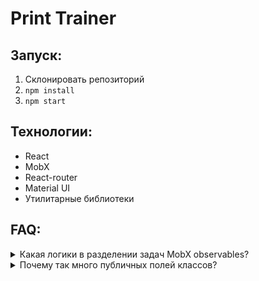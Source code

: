 # Print Trainer

## Запуск:
1. Склонировать репозиторий
2. `npm install`
3. `npm start`

## Технологии:
* React
* MobX
* React-router
* Material UI
* Утилитарные библиотеки

## FAQ:
<details>
    <summary>Какая логики в разделении задач MobX observables?</summary>
    <p>В этом проекте я сначала хотел придерживаться архитектуры, предполагающей root-store (как в Redux). С MobX это оказалось довольно бесмысленно, поэтому я пришел к тому что разделяю MobX observables на те, что содержат данные и слабую логику (и храню их в root-stor'е), и на толстые модели с большой частью логики.</p>
</details>

<details>
    <summary>Почему так много публичных полей классов?</summary>
    <p>Это первый раз, когда я пишу на MobX вместо Redux. Неожиданно, mobx не позволяется нормально работать с приватными полями. Поэтому выделять инвариант я придумал примитивно, с помощью нижнего подчёркивания.</p>
</details>
